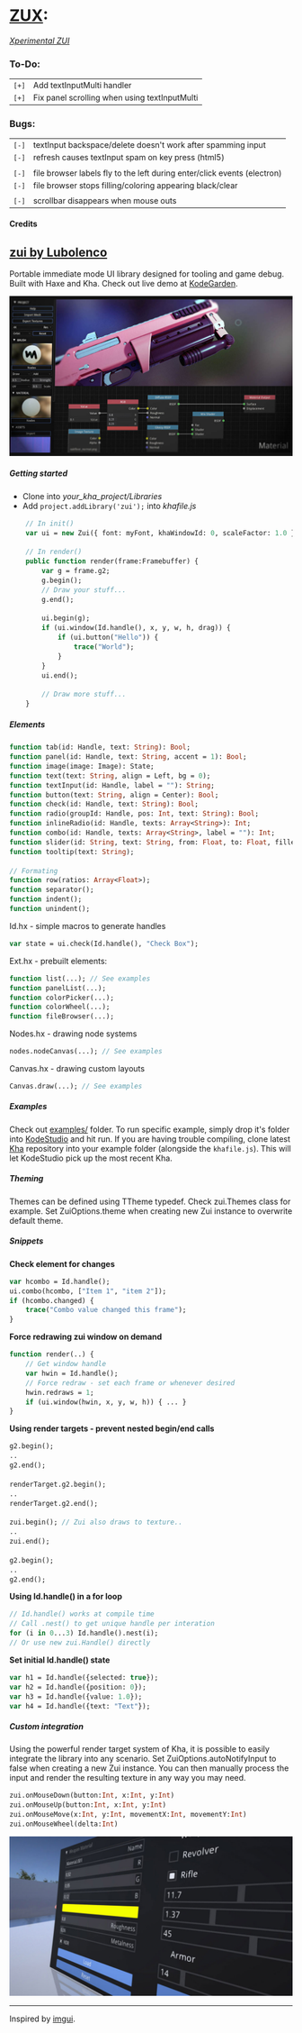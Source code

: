 # [ZUX](https://github.com/Sondro/zux): 
[_Xperimental ZUI_](https://github.com/sondro) 

### To-Do:
|     |                                                                |
| --- | -------------------------------------------------------------- |
|`[+]`| Add textInputMulti handler                                     |
|`[+]`| Fix panel scrolling when using textInputMulti                  |

### Bugs:
|     |                                                                           |
| --- | ------------------------------------------------------------------------- |
|`[-]`| textInput backspace/delete doesn't work after spamming input              |
|`[-]`| refresh causes textInput spam on key press (html5)                        |
|     |                                                                           |
|`[-]`| file browser labels fly to the left during enter/click events (electron)  |
|`[-]`| file browser stops filling/coloring appearing black/clear                 |    
|     |                                                                           |
|`[-]`| scrollbar disappears when mouse outs                                      |    

#### Credits

[zui by Lubolenco](https://github.com/armory3d/zui)
---------------------------

Portable immediate mode UI library designed for tooling and game debug. Built with Haxe and Kha. Check out live demo at [KodeGarden](http://kodegarden.org/#e199af106a797bafa301c3956ad6f1aea7929744).

![](img/zui.jpg)

##### Getting started
- Clone into *your_kha_project/Libraries*
- Add `project.addLibrary('zui');` into *khafile.js*
``` hx
	// In init()
	var ui = new Zui({ font: myFont, khaWindowId: 0, scaleFactor: 1.0 });

	// In render()
	public function render(frame:Framebuffer) {
		var g = frame.g2;
		g.begin();
		// Draw your stuff...
		g.end();
		
		ui.begin(g);
		if (ui.window(Id.handle(), x, y, w, h, drag)) {
			if (ui.button("Hello")) {
				trace("World");
			}
		}
		ui.end();

		// Draw more stuff...
	}
```

##### Elements
``` hx
function tab(id: Handle, text: String): Bool;
function panel(id: Handle, text: String, accent = 1): Bool;
function image(image: Image): State;
function text(text: String, align = Left, bg = 0);
function textInput(id: Handle, label = ""): String;
function button(text: String, align = Center): Bool;
function check(id: Handle, text: String): Bool;
function radio(groupId: Handle, pos: Int, text: String): Bool;
function inlineRadio(id: Handle, texts: Array<String>): Int;
function combo(id: Handle, texts: Array<String>, label = ""): Int;
function slider(id: String, text: String, from: Float, to: Float, filled = false, precision = 100, displayValue = true): Float;
function tooltip(text: String);

// Formating
function row(ratios: Array<Float>);
function separator();
function indent();
function unindent();
```

Id.hx - simple macros to generate handles
``` hx
var state = ui.check(Id.handle(), "Check Box");
```

Ext.hx - prebuilt elements:
``` hx
function list(...); // See examples
function panelList(...);
function colorPicker(...);
function colorWheel(...); 
function fileBrowser(...);
```

Nodes.hx - drawing node systems
``` hx
nodes.nodeCanvas(...); // See examples
```

Canvas.hx - drawing custom layouts
``` hx
Canvas.draw(...); // See examples
```

##### Examples
Check out [examples/](https://github.com/armory3d/zui/tree/master/examples) folder. To run specific example, simply drop it's folder into [KodeStudio](https://github.com/KTXSoftware/KodeStudio/releases) and hit run. If you are having trouble compiling, clone latest [Kha](https://github.com/Kode/Kha) repository into your example folder (alongside the `khafile.js`). This will let KodeStudio pick up the most recent Kha.

##### Theming
Themes can be defined using TTheme typedef. Check zui.Themes class for example. Set ZuiOptions.theme when creating new Zui instance to overwrite default theme.

##### Snippets

**Check element for changes**
```hx
var hcombo = Id.handle();
ui.combo(hcombo, ["Item 1", "item 2"]);
if (hcombo.changed) {
	trace("Combo value changed this frame");
}
```

**Force redrawing zui window on demand**
```hx
function render(..) {
    // Get window handle
    var hwin = Id.handle();
    // Force redraw - set each frame or whenever desired
    hwin.redraws = 1;
    if (ui.window(hwin, x, y, w, h)) { ... }
}
```

**Using render targets - prevent nested begin/end calls**
```hx
g2.begin();
..
g2.end();

renderTarget.g2.begin();
..
renderTarget.g2.end();

zui.begin(); // Zui also draws to texture..
..
zui.end();

g2.begin();
..
g2.end();
```

**Using Id.handle() in a for loop**
```hx
// Id.handle() works at compile time
// Call .nest() to get unique handle per interation
for (i in 0...3) Id.handle().nest(i);
// Or use new zui.Handle() directly
```

**Set initial Id.handle() state**
```hx
var h1 = Id.handle({selected: true});
var h2 = Id.handle({position: 0});
var h3 = Id.handle({value: 1.0});
var h4 = Id.handle({text: "Text"});
```

##### Custom integration
Using the powerful render target system of Kha, it is possible to easily integrate the library into any scenario. Set ZuiOptions.autoNotifyInput to false when creating a new Zui instance. You can then manually process the input and render the resulting texture in any way you may need.
``` hx
zui.onMouseDown(button:Int, x:Int, y:Int)
zui.onMouseUp(button:Int, x:Int, y:Int)
zui.onMouseMove(x:Int, y:Int, movementX:Int, movementY:Int)
zui.onMouseWheel(delta:Int)
```
![](img/zui2.jpg)

---

Inspired by [imgui](https://github.com/ocornut/imgui).

